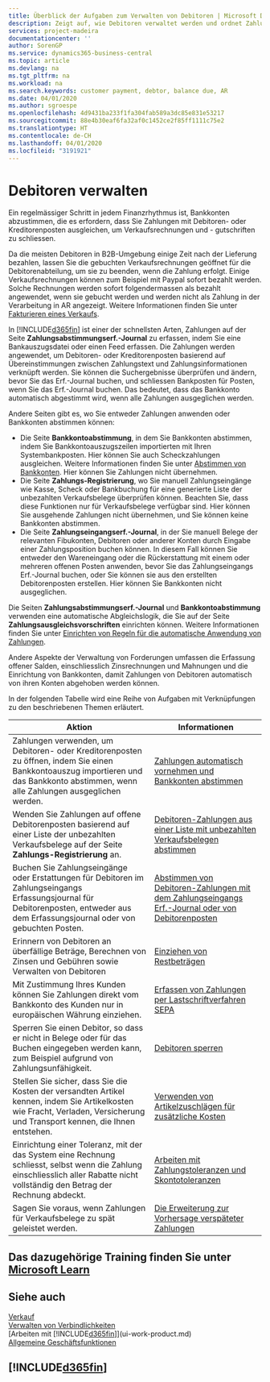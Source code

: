```yaml
---
title: Überblick der Aufgaben zum Verwalten von Debitoren | Microsoft Docs
description: Zeigt auf, wie Debitoren verwaltet werden und ordnet Zahlungen einem Debitor oder Kreditorenposten zu.
services: project-madeira
documentationcenter: ''
author: SorenGP
ms.service: dynamics365-business-central
ms.topic: article
ms.devlang: na
ms.tgt_pltfrm: na
ms.workload: na
ms.search.keywords: customer payment, debtor, balance due, AR
ms.date: 04/01/2020
ms.author: sgroespe
ms.openlocfilehash: 4d9431ba233f1fa304fab589a3dc85e831e53217
ms.sourcegitcommit: 88e4b30eaf6fa32af0c1452ce2f85ff1111c75e2
ms.translationtype: HT
ms.contentlocale: de-CH
ms.lasthandoff: 04/01/2020
ms.locfileid: "3191921"
---
```

# <a name="managing-receivables"></a>Debitoren verwalten
Ein regelmässiger Schritt in jedem Finanzrhythmus ist, Bankkonten abzustimmen, die es erfordern, dass Sie Zahlungen mit Debitoren- oder Kreditorenposten ausgleichen, um Verkaufsrechnungen und - gutschriften zu schliessen.

Da die meisten Debitoren in B2B-Umgebung einige Zeit nach der Lieferung bezahlen, lassen Sie die gebuchten Verkaufsrechnungen geöffnet für die Debitorenabteilung, um sie zu beenden, wenn die Zahlung erfolgt. Einige Verkaufsrechnungen können zum Beispiel mit Paypal sofort bezahlt werden. Solche Rechnungen werden sofort folgendermassen als bezahlt angewendet, wenn sie gebucht werden und werden nicht als Zahlung in der Verarbeitung in AR angezeigt. Weitere Informationen finden Sie unter [Fakturieren eines Verkaufs](sales-how-invoice-sales.md).  

In [!INCLUDE[d365fin](includes/d365fin_md.md)] ist einer der schnellsten Arten, Zahlungen auf der Seite **Zahlungsabstimmungserf.-Journal** zu erfassen, indem Sie eine Bankauszugsdatei oder einen Feed erfassen. Die Zahlungen werden angewendet, um Debitoren- oder Kreditorenposten basierend auf Übereinstimmungen zwischen Zahlungstext und Zahlungsinformationen verknüpft werden. Sie können die Suchergebnisse überprüfen und ändern, bevor Sie das Erf.-Journal buchen, und schliessen Bankposten für Posten, wenn Sie das Erf.-Journal buchen. Das bedeutet, dass das Bankkonto automatisch abgestimmt wird, wenn alle Zahlungen ausgeglichen werden.

Andere Seiten gibt es, wo Sie entweder Zahlungen anwenden oder Bankkonten abstimmen können:

* Die Seite **Bankkontoabstimmung**, in dem Sie Bankkonten abstimmen, indem Sie Bankkontoauszugszeilen importierten mit Ihren Systembankposten. Hier können Sie auch Scheckzahlungen ausgleichen. Weitere Informationen finden Sie unter [Abstimmen von Bankkonten](bank-how-reconcile-bank-accounts-separately.md). Hier können Sie Zahlungen nicht übernehmen.
* Die Seite **Zahlungs-Registrierung**, wo Sie manuell Zahlungseingänge wie Kasse, Scheck oder Bankbuchung für eine generierte Liste der unbezahlten Verkaufsbelege überprüfen können. Beachten Sie, dass diese Funktionen nur für Verkaufsbelege verfügbar sind. Hier können Sie ausgehende Zahlungen nicht übernehmen, und Sie können keine Bankkonten abstimmen.
* Die Seite **Zahlungseingangserf.-Journal**, in der Sie manuell Belege der relevanten Fibukonten, Debitoren oder anderer Konten durch Eingabe einer Zahlungsposition buchen können. In diesem Fall können Sie entweder den Wareneingang oder die Rückerstattung mit einem oder mehreren offenen Posten anwenden, bevor Sie das Zahlungseingangs Erf.-Journal buchen, oder Sie können sie aus den erstellten Debitorenposten erstellen. Hier können Sie Bankkonten nicht ausgeglichen.

Die Seiten **Zahlungsabstimmungserf.-Journal** und **Bankkontoabstimmung** verwenden eine automatische Abgleichslogik, die Sie auf der Seite **Zahlungsausgleichsvorschriften** einrichten können. Weitere Informationen finden Sie unter [Einrichten von Regeln für die automatische Anwendung von Zahlungen](receivables-how-set-up-payment-application-rules.md).

Andere Aspekte der Verwaltung von Forderungen umfassen die Erfassung offener Salden, einschliesslich Zinsrechnungen und Mahnungen und die Einrichtung von Bankkonten, damit Zahlungen von Debitoren automatisch von ihren Konten abgehoben werden können.

In der folgenden Tabelle wird eine Reihe von Aufgaben mit Verknüpfungen zu den beschriebenen Themen erläutert.  

| Aktion | Informationen |
| --- | --- |
| Zahlungen verwenden, um Debitoren- oder Kreditorenposten zu öffnen, indem Sie einen Bankkontoauszug importieren und das Bankkonto abstimmen, wenn alle Zahlungen ausgeglichen werden. |[Zahlungen automatisch vornehmen und Bankkonten abstimmen](receivables-apply-payments-auto-reconcile-bank-accounts.md) |
| Wenden Sie Zahlungen auf offene Debitorenposten basierend auf einer Liste der unbezahlten Verkaufsbelege auf der Seite **Zahlungs-Registrierung** an. |[Debitoren-Zahlungen aus einer Liste mit unbezahlten Verkaufsbelegen abstimmen](receivables-how-reconcile-customer-payments-list-unpaid-sales-documents.md) |
| Buchen Sie Zahlungseingänge oder Erstattungen für Debitoren im Zahlungseingangs Erfassungsjournal für Debitorenposten, entweder aus dem Erfassungsjournal oder von gebuchten Posten. |[Abstimmen von Debitoren-Zahlungen mit dem Zahlungseingangs Erf.-Journal oder von Debitorenposten](receivables-how-apply-sales-transactions-manually.md) |
| Erinnern von Debitoren an überfällige Beträge, Berechnen von Zinsen und Gebühren sowie Verwalten von Debitoren |[Einziehen von Restbeträgen](receivables-collect-outstanding-balances.md) |
|Mit Zustimmung Ihres Kunden können Sie Zahlungen direkt vom Bankkonto des Kunden nur in europäischen Währung einziehen.|[Erfassen von Zahlungen per Lastschriftverfahren SEPA](finance-collect-payments-with-sepa-direct-debit.md)|
|Sperren Sie einen Debitor, so dass er nicht in Belege oder für das Buchen eingegeben werden kann, zum Beispiel aufgrund von Zahlungsunfähigkeit.|[Debitoren sperren](receivables-how-block-customers.md)|
|Stellen Sie sicher, dass Sie die Kosten der versandten Artikel kennen, indem Sie Artikelkosten wie Fracht, Verladen, Versicherung und Transport kennen, die Ihnen entstehen.|[Verwenden von Artikelzuschlägen für zusätzliche Kosten](payables-how-assign-item-charges.md)|
|Einrichtung einer Toleranz, mit der das System eine Rechnung schliesst, selbst wenn die Zahlung einschliesslich aller Rabatte nicht vollständig den Betrag der Rechnung abdeckt.|[Arbeiten mit Zahlungstoleranzen und Skontotoleranzen](finance-payment-tolerance-and-payment-discount-tolerance.md)|
| Sagen Sie voraus, wenn Zahlungen für Verkaufsbelege zu spät geleistet werden. | [Die Erweiterung zur Vorhersage verspäteter Zahlungen](ui-extensions-late-payment-prediction.md) |

## <a name="see-related-training-at-microsoft-learn"></a>Das dazugehörige Training finden Sie unter [Microsoft Learn](/learn/paths/process-customer-vendor-payments-dynamics-365-business-central/)

## <a name="see-also"></a>Siehe auch
[Verkauf](sales-manage-sales.md)  
[Verwalten von Verbindlichkeiten](payables-manage-payables.md)  
[Arbeiten mit [!INCLUDE[d365fin](includes/d365fin_md.md)]](ui-work-product.md)  
[Allgemeine Geschäftsfunktionen](ui-across-business-areas.md)

## [!INCLUDE[d365fin](includes/free_trial_md.md)]  
